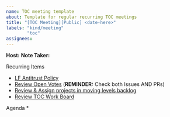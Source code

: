 ```yaml
---
name: TOC meeting template
about: Template for regular recurring TOC meetings
title: "[TOC Meeting][Public] <date-here>"
labels: "kind/meeting"
        "toc"
assignees: 
---
```


**Host:**
**Note Taker:**


Recurring Items
* [LF Antitrust Policy](https://docs.google.com/presentation/d/1tNOOPWqZMMcUQjes7J-Fc8__5vGmNsxtZnfOw6dLlpc/edit?usp=sharing)
* [Review Open Votes](https://github.com/search?q=repo%3Acncf%2Fsandbox+repo%3Acncf%2Ftoc+label%3A%22gitvote%22+label%3A%22vote+open%22&type=issues) (**REMINDER:** Check both Issues AND PRs)
* [Review & Assign projects in moving levels backlog](https://github.com/orgs/cncf/projects/27/views/9)
* [Review TOC Work Board](https://github.com/orgs/cncf/projects/27/views/10)


Agenda
* 
